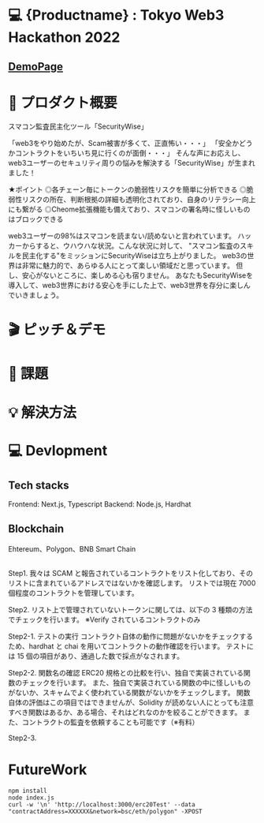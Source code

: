 # 💻 {Productname} : Tokyo Web3 Hackathon 2022

## [DemoPage](URL "aaa")

# 🚀 プロダクト概要

スマコン監査民主化ツール「SecurityWise」

「web3をやり始めたが、Scam被害が多くて、正直怖い・・・」
「安全かどうかコントラクトをいちいち見に行くのが面倒・・・」
そんな声にお応えし、web3ユーザーのセキュリティ周りの悩みを解決する「SecurityWise」が生まれました！

★ポイント
◎各チェーン毎にトークンの脆弱性リスクを簡単に分析できる
◎脆弱性リスクの所在、判断根拠の詳細も透明化されており、自身のリテラシー向上にも繋がる
◎Cheome拡張機能も備えており、スマコンの署名時に怪しいものはブロックできる

web3ユーザーの98%はスマコンを読まない/読めないと言われています。
ハッカーからすると、ウハウハな状況。こんな状況に対して、
"スマコン監査のスキルを民主化する"をミッションにSecurityWiseは立ち上がりました。
web3の世界は非常に魅力的で、あらゆる人にとって楽しい領域だと思っています。
但し、安心がないところに、楽しめる心も宿りません。
あなたもSecurityWiseを導入して、web3世界における安心を手にした上で、web3世界を存分に楽しんでいきましょう。

# 🎬 ピッチ＆デモ

# 💬 課題

# 💡 解決方法

# 💻 Devlopment

## Tech stacks

Frontend: Next.js, Typescript
Backend: Node.js, Hardhat

## Blockchain

Ehtereum、Polygon、BNB Smart Chain

##

Step1. 我々は SCAM と報告されているコントラクトをリスト化しており、そのリストに含まれているアドレスではないかを確認します。
リストでは現在 7000 個程度のコントラクトを管理しています。

Step2. リスト上で管理されていないトークンに関しては、以下の 3 種類の方法でチェックを行います。
※Verify されているコントラクトのみ

Step2-1. テストの実行
コントラクト自体の動作に問題がないかをチェックするため、hardhat と chai を用いてコントラクトの動作確認を行います。
テストには 15 個の項目があり、通過した数で採点がなされます。

Step2-2. 関数名の確認
ERC20 規格との比較を行い、独自で実装されている関数のチェックを行います。
また、独自で実装されている関数の中に怪しいものがないか、スキャムでよく使われている関数がないかをチェックします。
関数自体の評価はこの項目ではできませんが、Solidity が読めない人にとっても注意すべき関数はあるか、ある場合、それはどれなのかを絞ることができます。
また、コントラクトの監査を依頼することも可能です（※有料）

Step2-3.

# FutureWork

```shell
npm install
node index.js
curl -w '\n' 'http://localhost:3000/erc20Test' --data "contractAddress=XXXXXX&network=bsc/eth/polygon" -XPOST

```
